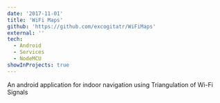 ```yaml
---
date: '2017-11-01'
title: 'WiFi Maps'
github: 'https://github.com/excogitatr/WiFiMaps'
external: ''
tech:
  - Android
  - Services
  - NodeMCU
showInProjects: true
---
```


An android application for indoor navigation using Triangulation of Wi-Fi Signals
